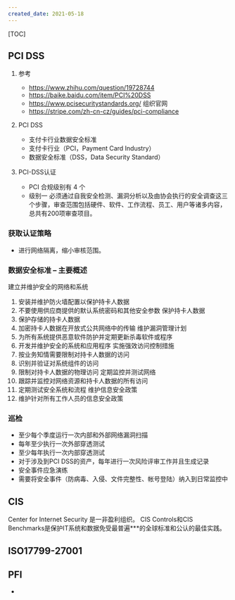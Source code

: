 ```yaml
---
created_date: 2021-05-18
---
```


[TOC]

## PCI DSS

1. 参考

   - https://www.zhihu.com/question/19728744
   - https://baike.baidu.com/item/PCI%20DSS
   - https://www.pcisecuritystandards.org/ 组织官网
   - https://stripe.com/zh-cn-cz/guides/pci-compliance

2. PCI DSS

   - 支付卡行业数据安全标准
   - 支付卡行业（PCI，Payment Card Industry）
   - 数据安全标准（DSS，Data Security Standard）

3. PCI-DSS认证

   - PCI 合规级别有 4 个
   - 级别一 必须通过自我安全检测、漏洞分析以及由协会执行的安全调查这三个步骤，审查范围包括硬件、软件、工作流程、员工、用户等诸多内容，总共有200项审查项目。

### 获取认证策略

- 进行网络隔离，缩小审核范围。

### 数据安全标准 – 主要概述

建立并维护安全的网络和系统

01. 安装并维护防火墙配置以保护持卡人数据
02. 不要使用供应商提供的默认系统密码和其他安全参数
    保护持卡人数据
03. 保护存储的持卡人数据
04. 加密持卡人数据在开放式公共网络中的传输
    维护漏洞管理计划
05. 为所有系统提供恶意软件防护并定期更新杀毒软件或程序
06. 开发并维护安全的系统和应用程序
    实施强效访问控制措施
07. 按业务知情需要限制对持卡人数据的访问
08. 识别并验证对系统组件的访问
09. 限制对持卡人数据的物理访问
    定期监控并测试网络
10. 跟踪并监控对网络资源和持卡人数据的所有访问
11. 定期测试安全系统和流程
    维护信息安全政策
12. 维护针对所有工作人员的信息安全政策

### 巡检

- 至少每个季度运行一次内部和外部网络漏洞扫描
- 每年至少执行一次外部穿透测试
- 至少每年执行一次内部穿透测试
- 对于涉及到PCI DSS的资产，每年进行一次风险评审工作并且生成记录
- 安全事件应急演练
- 需要将安全事件（防病毒、入侵、文件完整性、帐号登陆）纳入到日常监控中

## CIS

Center for Internet Security 是一非盈利组织。
CIS Controls和CIS Benchmarks是保护IT系统和数据免受最普遍\*\*\*的全球标准和公认的最佳实践。

## ISO17799-27001

## PFI

-
